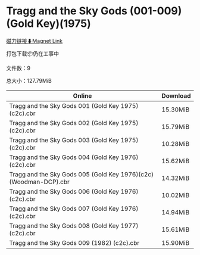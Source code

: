 # Tragg and the Sky Gods (001-009)(Gold Key)(1975)

[磁力链接⬇Magnet Link](magnet:?xt=urn:btih:96a01172a988ff8ad7fc8decdbf8156bb0e865cf&dn=Tragg%20and%20the%20Sky%20Gods%20%28001-009%29%28Gold%20Key%29%281975%29)

打包下载📦仍在工事中

文件数：9

总大小：127.79MiB

Online | Download
--- | ---
Tragg and the Sky Gods 001 (Gold Key 1975)(c2c).cbr | 15.30MiB
Tragg and the Sky Gods 002 (Gold Key 1975)(c2c).cbr | 15.79MiB
Tragg and the Sky Gods 003 (Gold Key 1975)(c2c).cbr | 10.28MiB
Tragg and the Sky Gods 004 (Gold Key 1976)(c2c).cbr | 15.62MiB
Tragg and the Sky Gods 005 (Gold Key 1976)(c2c)(Woodman-DCP).cbr | 14.32MiB
Tragg and the Sky Gods 006 (Gold Key 1976)(c2c).cbr | 10.02MiB
Tragg and the Sky Gods 007 (Gold Key 1976)(c2c).cbr | 14.94MiB
Tragg and the Sky Gods 008 (Gold Key 1977)(c2c).cbr | 15.61MiB
Tragg and the Sky Gods 009 (1982) (c2c).cbr | 15.90MiB